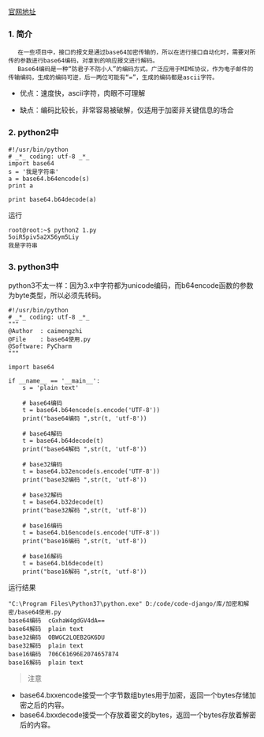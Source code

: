 
[官网地址](https://docs.python.org/3.5/library/base64.html)

### 1. 简介
```
　 在一些项目中，接口的报文是通过base64加密传输的，所以在进行接口自动化时，需要对所传的参数进行base64编码，对拿到的响应报文进行解码。
　 Base64编码是一种“防君子不防小人”的编码方式。广泛应用于MIME协议，作为电子邮件的传输编码，生成的编码可逆，后一两位可能有“=”，生成的编码都是ascii字符。
```

- 优点：速度快，ascii字符，肉眼不可理解

- 缺点：编码比较长，非常容易被破解，仅适用于加密非关键信息的场合

### 2. python2中

```
#!/usr/bin/python
# _*_ coding: utf-8 _*_
import base64
s = '我是字符串'
a = base64.b64encode(s)
print a

print base64.b64decode(a)

```
运行

```
root@root:~$ python2 1.py
5oiR5piv5a2X56ym5Liy
我是字符串
```

### 3. python3中

python3不太一样：因为3.x中字符都为unicode编码，而b64encode函数的参数为byte类型，所以必须先转码。

```
#!/usr/bin/python
# _*_ coding: utf-8 _*_
"""
@Author  : caimengzhi
@File    : base64使用.py
@Software: PyCharm
"""

import base64

if __name__ == '__main__':
    s = 'plain text'

    # base64编码
    t = base64.b64encode(s.encode('UTF-8'))
    print("base64编码 ",str(t, 'utf-8'))

    # base64解码
    t = base64.b64decode(t)
    print("base64解码 ",str(t, 'utf-8'))

    # base32编码
    t = base64.b32encode(s.encode('UTF-8'))
    print("base32编码 ",str(t, 'utf-8'))

    # base32解码
    t = base64.b32decode(t)
    print("base32解码 ",str(t, 'utf-8'))

    # base16编码
    t = base64.b16encode(s.encode('UTF-8'))
    print("base16编码 ",str(t, 'utf-8'))

    # base16解码
    t = base64.b16decode(t)
    print("base16解码 ",str(t, 'utf-8'))

```
运行结果

```
"C:\Program Files\Python37\python.exe" D:/code/code-django/库/加密和解密/base64使用.py
base64编码  cGxhaW4gdGV4dA==
base64解码  plain text
base32编码  OBWGC2LOEB2GK6DU
base32解码  plain text
base16编码  706C61696E2074657874
base16解码  plain text
```
> 注意

- base64.bxxencode接受一个字节数组bytes用于加密，返回一个bytes存储加密之后的内容。
- base64.bxxdecode接受一个存放着密文的bytes，返回一个bytes存放着解密后的内容。

